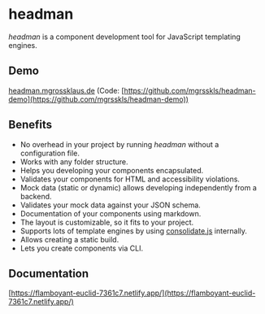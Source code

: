 # headman

_headman_ is a component development tool for JavaScript templating engines.

## Demo

[headman.mgrossklaus.de](https://headman.mgrossklaus.de) (Code: [https://github.com/mgrsskls/headman-demo](https://github.com/mgrsskls/headman-demo))

## Benefits

- No overhead in your project by running _headman_ without a configuration file.
- Works with any folder structure.
- Helps you developing your components encapsulated.
- Validates your components for HTML and accessibility violations.
- Mock data (static or dynamic) allows developing independently from a backend.
- Validates your mock data against your JSON schema.
- Documentation of your components using markdown.
- The layout is customizable, so it fits to your project.
- Supports lots of template engines by using [consolidate.js](https://github.com/tj/consolidate.js) internally.
- Allows creating a static build.
- Lets you create components via CLI.

## Documentation

[https://flamboyant-euclid-7361c7.netlify.app/](https://flamboyant-euclid-7361c7.netlify.app/)
